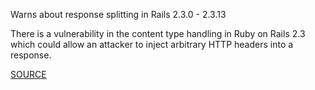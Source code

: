 Warns about response splitting in Rails 2.3.0 - 2.3.13

There is a vulnerability in the content type handling in Ruby on Rails 2.3 which could allow an attacker to inject arbitrary HTTP headers into a response.

[SOURCE](https://groups.google.com/d/topic/rubyonrails-security/b_yTveAph2g/discussion)